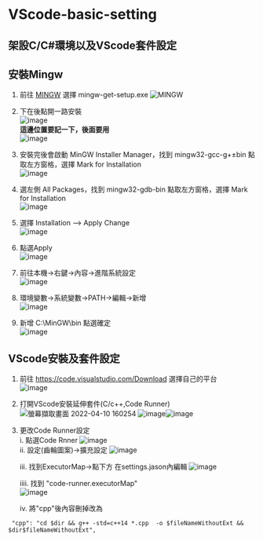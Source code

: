 # VScode-basic-setting
## **架設C/C#環境以及VScode套件設定**

## **安裝Mingw**  
1. 前往 [MINGW](https://zh-tw.osdn.net/projects/mingw/releases/68260) 選擇 mingw-get-setup.exe
  ![MINGW](https://user-images.githubusercontent.com/103346268/162606829-fb8acfa6-025c-44c3-bd5e-37de224e694e.png)
  
2. 下在後點開一路安裝  
  ![image](https://user-images.githubusercontent.com/103346268/162607655-72c860b8-c4ab-418f-9c61-38688a508b69.png)  
  **這邊位置要記一下，後面要用**  
  ![image](https://user-images.githubusercontent.com/103346268/162607661-68941830-5f4a-4bb5-ac89-c930147a9691.png)  
  
3. 安裝完後會啟動 MinGW Installer Manager，找到 mingw32-gcc-g+±bin 點取左方窗格，選擇 Mark for Installation  
![image](https://user-images.githubusercontent.com/103346268/162608092-c22530d6-0f23-42d7-b1bc-ab1eaadb8731.png)

3. 選左側 All Packages，找到 mingw32-gdb-bin 點取左方窗格，選擇 Mark for Installation  
![image](https://user-images.githubusercontent.com/103346268/162608115-65be06fb-6291-4108-bd45-f92ba550a5d9.png)

4. 選擇 Installation --> Apply Change  
![image](https://user-images.githubusercontent.com/103346268/162608137-4f257a73-6497-4a8e-88e3-c9f61a650f54.png)

5. 點選Apply  
![image](https://user-images.githubusercontent.com/103346268/162608176-a6b5b120-9fed-4c83-9440-69a793d0817a.png)

3. 前往本機->右鍵->內容->進階系統設定  
  ![image](https://user-images.githubusercontent.com/103346268/162607480-3f6988bc-45a0-4dda-8ac4-c5e7cba79f4d.png)
  
4. 環境變數->系統變數->PATH->編輯->新增  
  ![image](https://user-images.githubusercontent.com/103346268/162607580-47f3502f-a514-40db-83a2-b4955fbac5c0.png)
  
4. 新增 C:\MinGW\bin 點選確定  
![image](https://user-images.githubusercontent.com/103346268/162608316-5afa5728-8602-47af-9e97-5f024877fbbf.png)


## **VScode安裝及套件設定**  
1. 前往 https://code.visualstudio.com/Download 選擇自己的平台  
  ![image](https://user-images.githubusercontent.com/103346268/162607356-7691ca69-455c-40b9-a0b1-1156f1194c72.png)

2. 打開VScode安裝延伸套件(C/c++,Code Runner)  
![螢幕擷取畫面 2022-04-10 160254](https://user-images.githubusercontent.com/103346268/162608808-8ea7590f-5c86-4365-8492-64fe9caadf46.png)
![image](https://user-images.githubusercontent.com/103346268/162607408-9c963b86-5ea0-40da-9ddd-4d1acf3b3ef1.png)![image](https://user-images.githubusercontent.com/103346268/162607426-e3120920-051f-40b3-9214-fc9b8f390ef0.png)

3. 更改Code Runner設定  
    i. 點選Code Rnner
![image](https://user-images.githubusercontent.com/103346268/162608530-3dc370a9-7f14-4d91-a545-87fad0f30836.png)  
    ii. 設定(齒輪圖案)->擴充設定
 ![image](https://user-images.githubusercontent.com/103346268/162608904-b9f2b085-3419-47d3-8a8a-2bdc6a8c1713.png)

    iii. 找到ExecutorMap->點下方 在settings.jason內編輯
![image](https://user-images.githubusercontent.com/103346268/162608970-5190321f-ed9e-4314-9ad1-e07cb1dfcee5.png)

    iiii. 找到 "code-runner.executorMap"  
![image](https://user-images.githubusercontent.com/103346268/162609817-43462ce6-d46d-4b2f-88fd-1c832b4060fe.png)

    iv. 將"cpp"後內容刪掉改為
```
 "cpp": "cd $dir && g++ -std=c++14 *.cpp  -o $fileNameWithoutExt && $dir$fileNameWithoutExt",
```
